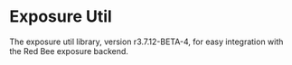# Exposure Util

The exposure util library, version r3.7.12-BETA-4, for easy integration with the Red Bee exposure backend.